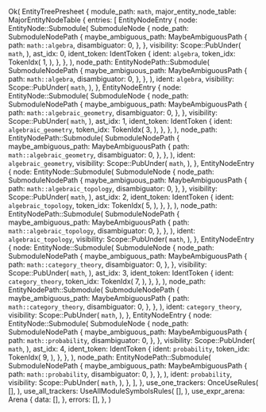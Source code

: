 Ok(
    EntityTreePresheet {
        module_path: `math`,
        major_entity_node_table: MajorEntityNodeTable {
            entries: [
                EntityNodeEntry {
                    node: EntityNode::Submodule(
                        SubmoduleNode {
                            node_path: SubmoduleNodePath {
                                maybe_ambiguous_path: MaybeAmbiguousPath {
                                    path: `math::algebra`,
                                    disambiguator: 0,
                                },
                            },
                            visibility: Scope::PubUnder(
                                `math`,
                            ),
                            ast_idx: 0,
                            ident_token: IdentToken {
                                ident: `algebra`,
                                token_idx: TokenIdx(
                                    1,
                                ),
                            },
                        },
                    ),
                    node_path: EntityNodePath::Submodule(
                        SubmoduleNodePath {
                            maybe_ambiguous_path: MaybeAmbiguousPath {
                                path: `math::algebra`,
                                disambiguator: 0,
                            },
                        },
                    ),
                    ident: `algebra`,
                    visibility: Scope::PubUnder(
                        `math`,
                    ),
                },
                EntityNodeEntry {
                    node: EntityNode::Submodule(
                        SubmoduleNode {
                            node_path: SubmoduleNodePath {
                                maybe_ambiguous_path: MaybeAmbiguousPath {
                                    path: `math::algebraic_geometry`,
                                    disambiguator: 0,
                                },
                            },
                            visibility: Scope::PubUnder(
                                `math`,
                            ),
                            ast_idx: 1,
                            ident_token: IdentToken {
                                ident: `algebraic_geometry`,
                                token_idx: TokenIdx(
                                    3,
                                ),
                            },
                        },
                    ),
                    node_path: EntityNodePath::Submodule(
                        SubmoduleNodePath {
                            maybe_ambiguous_path: MaybeAmbiguousPath {
                                path: `math::algebraic_geometry`,
                                disambiguator: 0,
                            },
                        },
                    ),
                    ident: `algebraic_geometry`,
                    visibility: Scope::PubUnder(
                        `math`,
                    ),
                },
                EntityNodeEntry {
                    node: EntityNode::Submodule(
                        SubmoduleNode {
                            node_path: SubmoduleNodePath {
                                maybe_ambiguous_path: MaybeAmbiguousPath {
                                    path: `math::algebraic_topology`,
                                    disambiguator: 0,
                                },
                            },
                            visibility: Scope::PubUnder(
                                `math`,
                            ),
                            ast_idx: 2,
                            ident_token: IdentToken {
                                ident: `algebraic_topology`,
                                token_idx: TokenIdx(
                                    5,
                                ),
                            },
                        },
                    ),
                    node_path: EntityNodePath::Submodule(
                        SubmoduleNodePath {
                            maybe_ambiguous_path: MaybeAmbiguousPath {
                                path: `math::algebraic_topology`,
                                disambiguator: 0,
                            },
                        },
                    ),
                    ident: `algebraic_topology`,
                    visibility: Scope::PubUnder(
                        `math`,
                    ),
                },
                EntityNodeEntry {
                    node: EntityNode::Submodule(
                        SubmoduleNode {
                            node_path: SubmoduleNodePath {
                                maybe_ambiguous_path: MaybeAmbiguousPath {
                                    path: `math::category_theory`,
                                    disambiguator: 0,
                                },
                            },
                            visibility: Scope::PubUnder(
                                `math`,
                            ),
                            ast_idx: 3,
                            ident_token: IdentToken {
                                ident: `category_theory`,
                                token_idx: TokenIdx(
                                    7,
                                ),
                            },
                        },
                    ),
                    node_path: EntityNodePath::Submodule(
                        SubmoduleNodePath {
                            maybe_ambiguous_path: MaybeAmbiguousPath {
                                path: `math::category_theory`,
                                disambiguator: 0,
                            },
                        },
                    ),
                    ident: `category_theory`,
                    visibility: Scope::PubUnder(
                        `math`,
                    ),
                },
                EntityNodeEntry {
                    node: EntityNode::Submodule(
                        SubmoduleNode {
                            node_path: SubmoduleNodePath {
                                maybe_ambiguous_path: MaybeAmbiguousPath {
                                    path: `math::probability`,
                                    disambiguator: 0,
                                },
                            },
                            visibility: Scope::PubUnder(
                                `math`,
                            ),
                            ast_idx: 4,
                            ident_token: IdentToken {
                                ident: `probability`,
                                token_idx: TokenIdx(
                                    9,
                                ),
                            },
                        },
                    ),
                    node_path: EntityNodePath::Submodule(
                        SubmoduleNodePath {
                            maybe_ambiguous_path: MaybeAmbiguousPath {
                                path: `math::probability`,
                                disambiguator: 0,
                            },
                        },
                    ),
                    ident: `probability`,
                    visibility: Scope::PubUnder(
                        `math`,
                    ),
                },
            ],
        },
        use_one_trackers: OnceUseRules(
            [],
        ),
        use_all_trackers: UseAllModuleSymbolsRules(
            [],
        ),
        use_expr_arena: Arena {
            data: [],
        },
        errors: [],
    },
)
